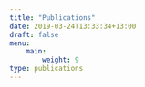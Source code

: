```yaml
---
title: "Publications"
date: 2019-03-24T13:33:34+13:00
draft: false
menu:
    main:
        weight: 9
type: publications
---
```


